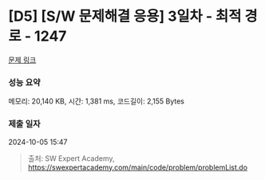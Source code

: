 # [D5] [S/W 문제해결 응용] 3일차 - 최적 경로 - 1247 

[문제 링크](https://swexpertacademy.com/main/code/problem/problemDetail.do?contestProbId=AV15OZ4qAPICFAYD) 

### 성능 요약

메모리: 20,140 KB, 시간: 1,381 ms, 코드길이: 2,155 Bytes

### 제출 일자

2024-10-05 15:47



> 출처: SW Expert Academy, https://swexpertacademy.com/main/code/problem/problemList.do